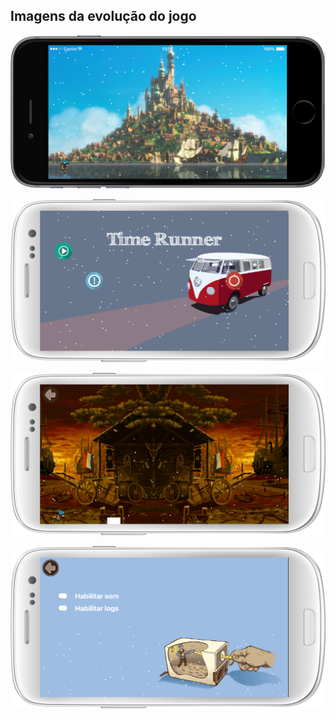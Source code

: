## Imagens da evolução do jogo

![1](./../assets/images/progress/1.png)

![2](./../assets/images/progress/2.png)

![3](./../assets/images/progress/3.png)

![4](./../assets/images/progress/4.png)